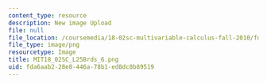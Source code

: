 ```yaml
---
content_type: resource
description: New image Upload
file: null
file_location: /coursemedia/18-02sc-multivariable-calculus-fall-2010/fda6aab228e8446a78b1ed8dc8b89519_MIT18_02SC_L25Brds_6.png
file_type: image/png
resourcetype: Image
title: MIT18_02SC_L25Brds_6.png
uid: fda6aab2-28e8-446a-78b1-ed8dc8b89519
---
```

